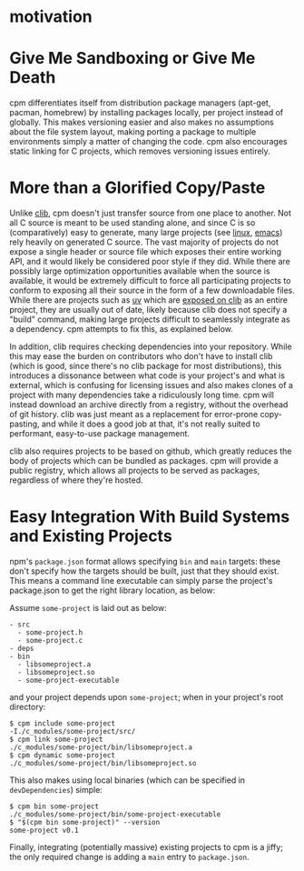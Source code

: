 motivation
==========

# Give Me Sandboxing or Give Me Death

cpm differentiates itself from distribution package managers (apt-get, pacman, homebrew) by installing packages locally, per project instead of globally. This makes versioning easier and also makes no assumptions about the file system layout, making porting a package to multiple environments simply a matter of changing the code. cpm also encourages static linking for C projects, which removes versioning issues entirely.

# More than a Glorified Copy/Paste

Unlike [clib](https://github.com/clibs/clib), cpm doesn't just transfer source from one place to another. Not all C source is meant to be used standing alone, and since C is so (comparatively) easy to generate, many large projects (see [linux](https://github.com/torvalds/linux), [emacs](https://github.com/emacs-mirror/emacs)) rely heavily on generated C source. The vast majority of projects do not expose a single header or source file which exposes their entire working API, and it would likely be considered poor style if they did. While there are possibly large optimization opportunities available when the source is available, it would be extremely difficult to force all participating projects to conform to exposing all their source in the form of a few downloadable files. While there are projects such as [uv](https://github.com/libuv/libuv) which are [exposed on clib](https://github.com/clibs/uv) as an entire project, they are usually out of date, likely because clib does not specify a "build" command, making large projects difficult to seamlessly integrate as a dependency. cpm attempts to fix this, as explained below.

In addition, clib requires checking dependencies into your repository. While this may ease the burden on contributors who don't have to install clib (which is good, since there's no clib package for most distributions), this introduces a dissonance between what code is your project's and what is external, which is confusing for licensing issues and also makes clones of a project with many dependencies take a ridiculously long time. cpm will instead download an archive directly from a registry, without the overhead of git history. clib was just meant as a replacement for error-prone copy-pasting, and while it does a good job at that, it's not really suited to performant, easy-to-use package management.

clib also requires projects to be based on github, which greatly reduces the body of projects which can be bundled as packages. cpm will provide a public registry, which allows all projects to be served as packages, regardless of where they're hosted.

# Easy Integration With Build Systems and Existing Projects

npm's `package.json` format allows specifying `bin` and `main` targets: these don't specify how the targets should be built, just that they should exist. This means a command line executable can simply parse the project's package.json to get the right library location, as below:

Assume `some-project` is laid out as below:
```
- src
  - some-project.h
  - some-project.c
- deps
- bin
  - libsomeproject.a
  - libsomeproject.so
  - some-project-executable
```

and your project depends upon `some-project`; when in your project's root directory:
```shell
$ cpm include some-project
-I./c_modules/some-project/src/
$ cpm link some-project
./c_modules/some-project/bin/libsomeproject.a
$ cpm dynamic some-project
./c_modules/some-project/bin/libsomeproject.so
```

This also makes using local binaries (which can be specified in `devDependencies`) simple:
```shell
$ cpm bin some-project
./c_modules/some-project/bin/some-project-executable
$ "$(cpm bin some-project)" --version
some-project v0.1
```

Finally, integrating (potentially massive) existing projects to cpm is a jiffy; the only required change is adding a `main` entry to `package.json`.
